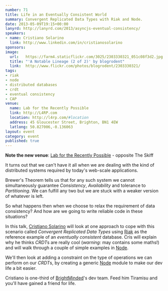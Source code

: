 ```yaml
---
number: 71
title: Life in an Eventually Consistent World
summary: Convergent Replicated Data Types with Riak and Node.
date: 2013-05-09T19:15+00:00
lanyrd: http://lanyrd.com/2013/asyncjs-eventual-consistency/
speakers:
- name: Cristiano Solarino
  link: http://www.linkedin.com/in/cristianosolarino
sponsors:
image:
  url:   https://farm4.staticflickr.com/3025/2303330321_051c08f3d2.jpg
  title: "'A Notable Lineage (2 of 2)' by blogrodent"
  link:  http://www.flickr.com/photos/blogrodent/2303330321/
tags:
- riak
- node
- distributed databases
- crdt
- eventual consistency
- CAP
venue:
  name: Lab for the Recently Possible
  link: http://L4RP.com
  location: http://l4rp.com/#location
  address: 45 Gloucester Street, Brighton, BN1 4EW
  latlong: 50.827006,-0.136063
layout: event
category: event
published: true
---
```


**Note the new venue**: [Lab for the Recently Possible](http://L4RP.com) - opposite The Skiff


It turns out that we can't have it all when we are dealing with the kind of distributed systems required by today's web-scale applications. 

Brewer's Theorem tells us that for any such system we cannot simultaneously guarantee *Consistency*, *Availability* and tolerance to *Partitioning*. We can fulfill any two but we are stuck with a weaker version of whatever is left.

So what happens then when we choose to relax the requirement of data consistency? And how are we going to write reliable code in these situations?

In this talk, [Cristiano Solarino][cristiano] will look at one approach to cope with this scenario called *Convergent Replicated Data Types* using [Riak][riak] as the reference example of an *eventually consistent* database. Cris will explain why he thinks *CRDT*s are really cool (*warning:* may contains some maths!) and will walk through a couple of simple examples in [Node][node].

We'll then look at adding a constraint on the type of operations we can perform on our *CRDT*s, by creating a generic [Node][node] module to make our dev life a bit easier.

Cristiano is one-third of [BrightMinded][brightminded]'s dev team. Feed him Tiramisu and you'll have gained a friend for life.


[cristiano]: https://twitter.com/c_solarino
[riak]: http://basho.com/riak
[node]: http://nodejs.org
[brightminded]: http://brightminded.com

